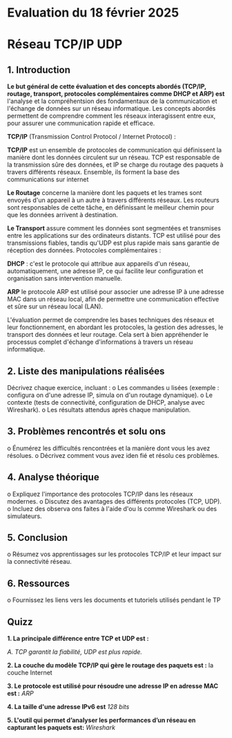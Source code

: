 # Evaluation du 18 février 2025

# Réseau TCP/IP UDP

## 1. Introduction

**Le but général de cette évaluation et des concepts abordés (TCP/IP,
routage, transport, protocoles complémentaires comme DHCP et ARP) est** l'analyse et la compréhentsion des fondamentaux de la communication et l'échange de données sur un réseau informatique. Les concepts abordés permettent de comprendre comment les  réseaux interagissent entre eux, pour assurer une communication rapide et efficace.

**TCP/IP** (Transmission Control Protocol / Internet Protocol) :

**TCP/IP** est un ensemble de protocoles de communication qui définissent la manière dont les données circulent sur un réseau. TCP est responsable de la transmission sûre des données, et IP se charge du routage des paquets à travers différents réseaux. Ensemble, ils forment la base des communications sur internet 

**Le Routage** concerne la manière dont les paquets et les trames sont envoyés d'un appareil à  un autre à travers différents réseaux. Les routeurs sont responsables de cette tâche, en définissant le meilleur chemin pour que les données arrivent à destination.

**Le Transport** assure comment les données sont segmentées et transmises entre les applications sur des ordinateurs distants. TCP est utilisé pour des transmissions fiables, tandis qu'UDP est plus rapide mais sans garantie de réception des données.
Protocoles complémentaires :

**DHCP** : c'est le protocole qui attribue aux appareils d'un réseau, automatiquement, une adresse IP, ce qui facilite leur configuration et organisation sans intervention manuelle.

**ARP**  le protocole ARP est utilisé pour associer une adresse IP à une adresse MAC dans un réseau local, afin de permettre une communication effective et sûre sur  un réseau local (LAN).

L'évaluation permet de comprendre les bases techniques des réseaux et leur fonctionnement, en abordant les protocoles, la gestion des adresses, le transport des données et leur routage. Cela sert à bien appréhender le processus complet d'échange d'informations à travers un réseau informatique.

## 2. Liste des manipulations réalisées  
Décrivez chaque exercice, incluant : 
o Les commandes u lisées (exemple : configura on d'une adresse IP, simula on d'un 
routage dynamique). 
o Le contexte (tests de connectivité, configuration de DHCP, analyse avec Wireshark). 
o Les résultats attendus après chaque manipulation. 

## 3. Problèmes rencontrés et solu ons 
o Énumérez les difficultés rencontrées et la manière dont vous les avez résolues. 
o Décrivez comment vous avez iden fié et résolu ces problèmes. 

## 4. Analyse théorique 
o Expliquez l'importance des protocoles TCP/IP dans les réseaux modernes. 
o Discutez des avantages des différents protocoles (TCP, UDP). 
o Incluez des observa ons faites à l'aide d'ou ls comme Wireshark ou des simulateurs. 

## 5. Conclusion 
o Résumez vos apprentissages sur les protocoles TCP/IP et leur impact sur la connectivité réseau. 

## 6. Ressources 
o Fournissez les liens vers les documents et tutoriels utilisés pendant le TP


## Quizz

**1. La principale différence entre TCP et UDP est :**

_A. TCP garantit la fiabilité, UDP est plus rapide._

**2. La couche du modèle TCP/IP qui gère le routage des paquets est :** la couche Internet

**3. Le protocole est utilisé pour résoudre une adresse IP en adresse MAC est :**  _ARP_

**4. La taille d'une adresse IPv6 est** _128 bits_ 

**5. L'outil qui permet d’analyser les performances d’un réseau en capturant les paquets est:**    _Wireshark_ 
